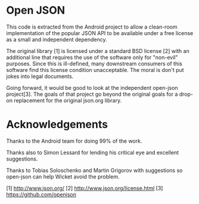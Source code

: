 # Open JSON
This code is extracted from the Android project to allow
a clean-room implementation of the popular JSON API to be
available under a free license as a small and independent
dependency.

The original library [1] is licensed under a standard BSD
license [2] with an additional line that requires the use of
the software only for "non-evil" purposes. Since this is
ill-defined, many downstream consumers of this software
find this license condition unacceptable. The moral is 
don't put jokes into legal documents.

Going forward, it would be good to look at the independent 
open-json project[3]. The goals of that project go beyond
the original goals for a drop-on replacement for the 
original json.org library.

# Acknowledgements

Thanks to the Android team for doing 99% of the work.

Thanks also to Simon Lessard for lending his critical eye 
and excellent suggestions.

Thanks to Tobias Soloschenko and Martin Grigorov with 
suggestions so open-json can help Wicket avoid the problem.

[1] http://www.json.org/
[2] http://www.json.org/license.html 
[3] https://github.com/openjson
